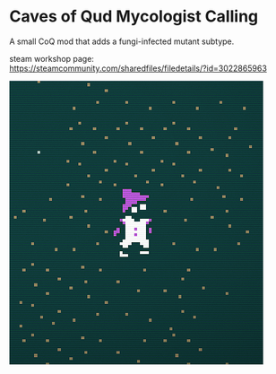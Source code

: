# Caves of Qud Mycologist Calling

A small CoQ mod that adds a fungi-infected mutant subtype.

steam workshop page: https://steamcommunity.com/sharedfiles/filedetails/?id=3022865963

![](Mycologist/preview.png)
